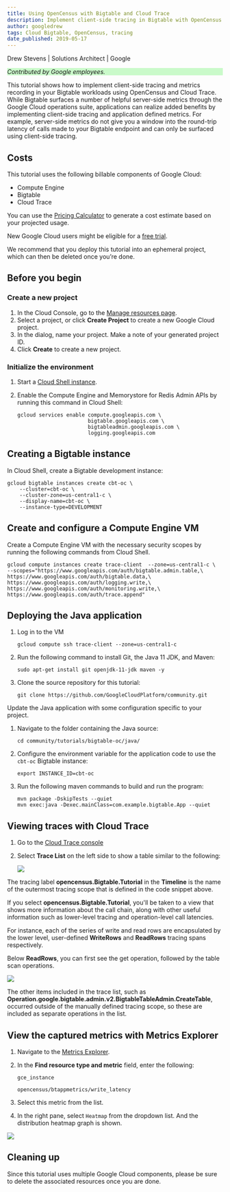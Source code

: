 ```yaml
---
title: Using OpenCensus with Bigtable and Cloud Trace
description: Implement client-side tracing in Bigtable with OpenCensus and Cloud Trace.
author: googledrew
tags: Cloud Bigtable, OpenCensus, tracing
date_published: 2019-05-17
---
```


Drew Stevens | Solutions Architect | Google

<p style="background-color:#CAFACA;"><i>Contributed by Google employees.</i></p>

This tutorial shows how to implement client-side tracing and metrics recording in your Bigtable
workloads using OpenCensus and Cloud Trace. While Bigtable surfaces a number of helpful server-side
metrics through the Google Cloud operations suite, applications can realize added benefits by implementing client-side tracing and
application defined metrics. For example, server-side metrics do not give you a window into the round-trip
latency of calls made to your Bigtable endpoint and can only be surfaced using client-side tracing.

## Costs

This tutorial uses the following billable components of Google Cloud:

*   Compute Engine
*   Bigtable
*   Cloud Trace

You can use the [Pricing Calculator](https://cloud.google.com/products/calculator/) to generate a cost
estimate based on your projected usage.

New Google Cloud users might be eligible for a [free trial](https://cloud.google.com/free/).

We recommend that you deploy this tutorial into an ephemeral project, which can then be deleted once you’re done.

## Before you begin

### Create a new project

1.  In the Cloud Console, go to the [Manage resources page](https://console.cloud.google.com/cloud-resource-manager).
2.  Select a project, or click **Create Project** to create a new Google Cloud project.
3.  In the dialog, name your project. Make a note of your generated project ID.
4.  Click **Create** to create a new project.

### Initialize the environment

1.  Start a [Cloud Shell instance](https://console.cloud.google.com/home/dashboard?cloudshell%3Dtrue).

2.  Enable the Compute Engine and Memorystore for Redis Admin APIs by running this command in Cloud Shell:

        gcloud services enable compute.googleapis.com \
                               bigtable.googleapis.com \
                               bigtableadmin.googleapis.com \
                               logging.googleapis.com
    

## Creating a Bigtable instance

In Cloud Shell, create a Bigtable development instance:

    gcloud bigtable instances create cbt-oc \
        --cluster=cbt-oc \
        --cluster-zone=us-central1-c \
        --display-name=cbt-oc \
        --instance-type=DEVELOPMENT

## Create and configure a Compute Engine VM

Create a Compute Engine VM with the necessary security scopes by running the following commands from Cloud Shell. 

    gcloud compute instances create trace-client  --zone=us-central1-c \
    --scopes="https://www.googleapis.com/auth/bigtable.admin.table,\
    https://www.googleapis.com/auth/bigtable.data,\
    https://www.googleapis.com/auth/logging.write,\
    https://www.googleapis.com/auth/monitoring.write,\
    https://www.googleapis.com/auth/trace.append"

## Deploying the Java application

1.  Log in to the VM

        gcloud compute ssh trace-client --zone=us-central1-c
        
1.  Run the following command to install Git, the Java 11 JDK, and Maven:

        sudo apt-get install git openjdk-11-jdk maven -y

1.  Clone the source repository for this tutorial:

        git clone https://github.com/GoogleCloudPlatform/community.git
        
Update the Java application with some configuration specific to your project.

1.  Navigate to the folder containing the Java source:

        cd community/tutorials/bigtable-oc/java/

1.  Configure the environment variable for the application code to use the `cbt-oc` Bigtable instance:

        export INSTANCE_ID=cbt-oc
        
1.  Run the following maven commands to build and run the program:

        mvn package -DskipTests --quiet
        mvn exec:java -Dexec.mainClass=com.example.bigtable.App --quiet

## Viewing traces with Cloud Trace

1.  Go to the [Cloud Trace console](https://cloud.google.com/console/traces)

1.  Select **Trace List** on the left side to show a table similar to the following:

    ![](https://storage.googleapis.com/gcp-community/tutorials/bigtable-oc/trace-list-2.png)

The tracing label **opencensus.Bigtable.Tutorial** in the **Timeline** is the name of 
the outermost tracing scope that is defined in the code snippet above.

If you select **opencensus.Bigtable.Tutorial**, you'll be taken to a view 
that shows more information about the call chain, along with other useful 
information such as lower-level tracing and operation-level call latencies.

For instance, each of the series of write and read rows are encapsulated 
by the lower level, user-defined  **WriteRows** and **ReadRows** tracing spans respectively. 

Below **ReadRows**, you can first see the get operation, followed by the table scan operations.

![](https://storage.googleapis.com/gcp-community/tutorials/bigtable-oc/trace-timeline-2.png)

The other items included in the trace list, such as **Operation.google.bigtable.admin.v2.BigtableTableAdmin.CreateTable**,  
occurred outside of the manually defined tracing scope, so these are included as separate operations in the list.

## View the captured metrics with Metrics Explorer

1.  Navigate to the [Metrics Explorer](https://app.google.stackdriver.com/metrics-explorer).

1.  In the **Find resource type and metric** field, enter the following:

        gce_instance

        opencensus/btappmetrics/write_latency

1.  Select this metric from the list.

1.  In the right pane, select `Heatmap` from the dropdown list. And the distribution heatmap graph is shown.

![](https://storage.googleapis.com/gcp-community/tutorials/bigtable-oc/metrics-heatmap.png)


## Cleaning up

Since this tutorial uses multiple Google Cloud components, please be sure to delete the associated resources once you are done.
